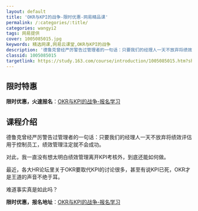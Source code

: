 ```yaml
---
layout: default
title: 'OKR与KPI的战争-限时优惠-网易精品课'
permalink: /:categories/:title/
categories: wangyi2
tags: 网易提供
cover: 1005085015.jpg
keywords: 精选网课,网易云课堂,OKR与KPI的战争
description: '德鲁克曾经严厉警告过管理者的一句话：只要我们的经理人一天不放弃将绩效评估用于控制员工，绩效管理注定就不会成功。对此，我一'
classid: 1005085015
targetlink: https://study.163.com/course/introduction/1005085015.htm?share=1&shareId=1025206652&utm_campaign=share&utm_medium=iphoneShare&utm_source=&utm_u=1025206652
---
```


## 限时特惠

**限时优惠，火速报名**：[OKR与KPI的战争-报名学习](https://study.163.com/course/introduction/1005085015.htm?share=1&shareId=1025206652&utm_campaign=share&utm_medium=iphoneShare&utm_source=&utm_u=1025206652)

## 课程介绍

德鲁克曾经严厉警告过管理者的一句话：只要我们的经理人一天不放弃将绩效评估用于控制员工，绩效管理注定就不会成功。

对此，我一直没有想太明白绩效管理离开KPI考核外，到底还能如何做。

最近，各大HR论坛里关于OKR要取代KPI的讨论很多，甚至有说KPI已死，OKR才是王道的声音不绝于耳。

难道事实真是如此吗？

**限时优惠，报名地址**：[OKR与KPI的战争-报名学习](https://study.163.com/course/introduction/1005085015.htm?share=1&shareId=1025206652&utm_campaign=share&utm_medium=iphoneShare&utm_source=&utm_u=1025206652)


